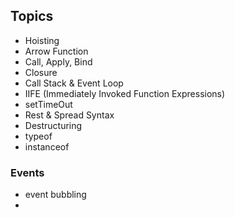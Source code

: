 ## Topics
- Hoisting
- Arrow Function
- Call, Apply, Bind
- Closure
- Call Stack & Event Loop
- IIFE (Immediately Invoked Function Expressions)
- setTimeOut
- Rest & Spread Syntax
- Destructuring
- typeof
- instanceof


### Events
- event bubbling
- 